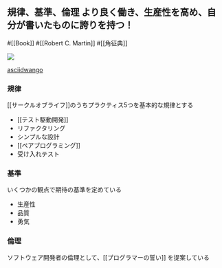 ## 規律、基準、倫理 より良く働き、生産性を高め、自分が書いたものに誇りを持つ！

#[[Book]] #[[Robert C. Martin]] #[[角征典]]

![](https://64.media.tumblr.com/51e0203da0d43fc34fe675b976194c70/073598ba94bf7416-5a/s1280x1920/0ab6860608b69faa747821255e61aead502d9a49.jpg)

[asciidwango](https://asciidwango.jp/post/693992928727760896/clean-craftsmanship)


### 規律

[[サークルオブライフ]]のうちプラクティス5つを基本的な規律とする

- [[テスト駆動開発]]
- リファクタリング
- シンプルな設計
- [[ペアプログラミング]]
- 受け入れテスト

### 基準

いくつかの観点で期待の基準を定めている

- 生産性
- 品質
- 勇気

### 倫理

ソフトウェア開発者の倫理として、[[プログラマーの誓い]] を提案している

